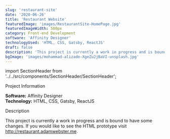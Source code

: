 ```yaml
---
slug: 'restaurant-site'
date: '2020-06-26'
title: 'Restaurant Website'
featuredImage: 'images/RestaurantSite-HomePage.jpg'
featuredImageWidth: 500px
category: Front-end Development
software: 'Affinity Designer'
technologyUsed: 'HTML, CSS, Gatsby, ReactJS'
draft: false
description: 'This project is currently a work in progress and is bound to have some changes. If you would like to see the HTML prototype visit [http://restaurant.adamwebster.me](http://restaurant.adamwebster.me).'
bgImage: 'images/mohammad-alizade-XgeZu2jBaVI-unsplash.jpg'
---
```

import SectionHeader from '../../src/components/SectionHeader/SectionHeader';

<SectionHeader>Project Information</SectionHeader>

**Software:** Affinity Designer <br/>
**Technology:** HTML, CSS, Gatsby, ReactJS  

<SectionHeader>Description</SectionHeader>

This project is currently a work in progress and is bound to have some changes. If you would like to see the HTML prototype visit http://restaurant.adamwebster.me.